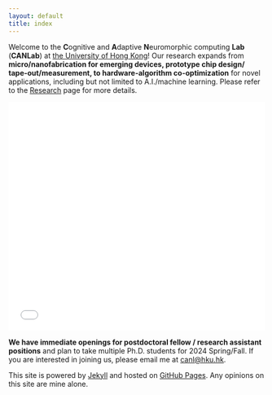 ```yaml
---
layout: default
title: index
---
```


<!-- <div class="gravatar"></div> -->

<!-- <img src="/assets/pics/yampak.jpeg" width='100%'> -->

Welcome to the **C**ognitive and **A**daptive **N**euromorphic computing **Lab** (**CANLab**) at [the University of Hong Kong](https://www.hku.hk)! Our research expands from **micro/nanofabrication for emerging devices, prototype chip design/ tape-out/measurement, to hardware-algorithm co-optimization** for novel applications, including but not limited to A.I./machine learning. Please refer to the [Research](/research.html) page for more details.

<iframe class="slideshow-iframe" src="slides/home-pics.html"
style="width:100%; height: 450px"  frameborder="0" scrolling="no" onload="resizeIframe(this)"></iframe>



**We have immediate openings for postdoctoral fellow / research assistant positions** and plan to take multiple Ph.D. students for 2024 Spring/Fall. If you are interested in joining us, please email me at [canl@hku.hk](mailto:canl@hku.hk).


<!-- Within the **C**hips for 
**A**ccelerating
**N**euromorphic applications
Lab
(**CAN**) Lab,  -->



<!-- 

You can find me in a variety of places on the web:

<p class="social">
    <a href="mailto:canl@hku.hk" title="Email me"><i class="icon-gmail"></i></a>
    <a href="https://www.linkedin.com/in/can-li-b8705125/" title="Connect with me on LinkedIn"><i class="icon-linkedin-squared"></i></a>
    <a href="https://github.com/lican81" title="Fork me on GitHub"><i class="icon-github-circled"></i></a>
</p> -->


<p>This site is powered by <a href="http://jekyllrb.com/">Jekyll</a> and hosted on
<a href="https://pages.github.com/">GitHub Pages</a>. Any opinions on this site are mine alone.</p>
